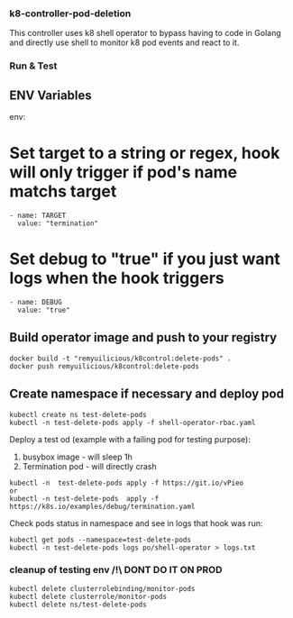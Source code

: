 ### k8-controller-pod-deletion
This controller uses k8 shell operator to bypass having to code in Golang
and directly use shell to monitor k8 pod events and react to it.

### Run & Test

## ENV Variables
env:
# Set target to a string or regex, hook will only trigger if pod's name matchs target
    - name: TARGET
      value: "termination"
# Set debug to "true" if you just want logs when the hook triggers
    - name: DEBUG
      value: "true" 

## Build operator image and push to your registry
```
docker build -t "remyuilicious/k8control:delete-pods" .    
docker push remyuilicious/k8control:delete-pods
```

## Create namespace if necessary and deploy pod

```
kubectl create ns test-delete-pods
kubectl -n test-delete-pods apply -f shell-operator-rbac.yaml  
```

Deploy a test od (example with a failing pod for testing purpose):

1) busybox image - will sleep 1h
2) Termination pod - will directly crash
```
kubectl -n  test-delete-pods apply -f https://git.io/vPieo
or 
kubectl -n test-delete-pods  apply -f https://k8s.io/examples/debug/termination.yaml
```

Check pods status in namespace and 
see in logs that hook was run:

```
kubectl get pods --namespace=test-delete-pods
kubectl -n test-delete-pods logs po/shell-operator > logs.txt
```

### cleanup of testing env /!\ DONT DO IT ON PROD
```
kubectl delete clusterrolebinding/monitor-pods
kubectl delete clusterrole/monitor-pods
kubectl delete ns/test-delete-pods
```
